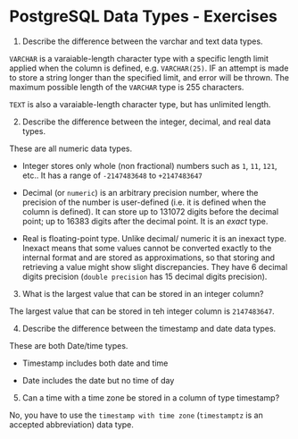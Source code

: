 # PostgreSQL Data Types - Exercises

1. Describe the difference between the varchar and text data types.

`VARCHAR` is a varaiable-length character type with a specific length limit applied when the column is defined, e.g. `VARCHAR(25)`. IF an attempt is made to store a string longer than the specified limit, and error will be thrown. The maximum possible length of the `VARCHAR` type is 255 characters.

`TEXT` is also a varaiable-length character type, but has unlimited length.

2. Describe the difference between the integer, decimal, and real data types.

These are all numeric data types.

  * Integer stores only whole (non fractional) numbers such as `1`, `11`, `121`, etc.. It has a range of   `-2147483648` to `+2147483647`

  * Decimal (or `numeric`) is an arbitrary precision number, where the precision of the number is user-defined (i.e. it is defined when the column is defined). It can store up to 131072 digits before the decimal point; up to 16383 digits after the decimal point. It is an *exact* type.

  * Real is floating-point type. Unlike decimal/ numeric it is an inexact type. Inexact means that some values cannot be converted exactly to the internal format and are stored as approximations, so that storing and retrieving a value might show slight discrepancies. They have 6 decimal digits precision (`double precision` has 15 decimal digits precision).

3. What is the largest value that can be stored in an integer column?

The largest value that can be stored in teh integer column is `2147483647`.

4. Describe the difference between the timestamp and date data types.

These are both Date/time types.

  * Timestamp includes both date and time

  * Date includes the date but no time of day

5. Can a time with a time zone be stored in a column of type timestamp?

No, you have to use the `timestamp with time zone` (`timestamptz` is an accepted abbreviation) data type.
